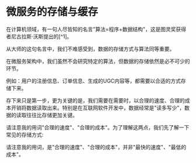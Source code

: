 # 微服务的存储与缓存

在计算机领域，有一句人尽皆知的名言"算法=程序+数据结构"，这是图灵奖获得者尼古拉斯·沃斯提出的[^1]。

从大师的这句名言中，我们不难感受到，数据的存储方式与算法同等重要。

在微服务架构中，我们虽然不会研究特定的算法，但数据的存储依然是必不可少的环节。

例如：用户的注册信息、订单信息、生成的UGC内容等，都需要以合适的方式存储下来。

存下来只是第一步，更为关键的是，我们需要在需要时，以合理的速度、合理的成本开销将数据读取出来。特别是在互联网软件开发中，数据经常是"读多写少"，数据的读取往往比存储更加关键。

请注意我的用词"合理的速度"、"合理的成本"。为了理解这两点，我们先了解一下常见的存储方式:




请注意我的用词，是"合理的速度"、"合理的成本"，并非"最快的速度"、"最低的成本"。

